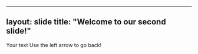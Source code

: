 -------
layout: slide
title: "Welcome to our second slide!"
-------
Your text
Use the left arrow to go back!
